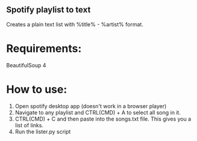 ## Spotify playlist to text
Creates a plain text list with %title% - %artist% format.

# Requirements:
BeautifulSoup 4

# How to use:
1. Open spotify desktop app (doesn't work in a browser player)
2. Navigate to any playlist and CTRL(CMD) + A to select all song in it.
3. CTRL(CMD) + C and then paste into the songs.txt file. This gives you a list of links.
4. Run the lister.py script